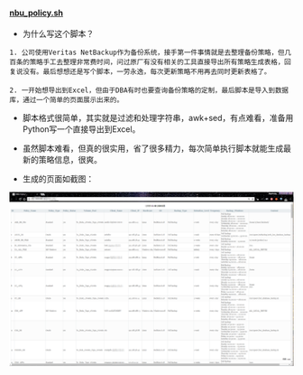 #### **[nbu_policy.sh](https://github.com/dayerong/tools/blob/master/nbu_tool/nbu_policy.sh)**


- 为什么写这个脚本？

```
1. 公司使用Veritas NetBackup作为备份系统，接手第一件事情就是去整理备份策略，但几百条的策略手工去整理非常费时间，问过原厂有没有相关的工具直接导出所有策略生成表格，回复说没有。最后想想还是写个脚本，一劳永逸，每次更新策略不用再去同时更新表格了。

2. 一开始想导出到Excel，但由于DBA有时也要查询备份策略的定制，最后脚本是导入到数据库，通过一个简单的页面展示出来的。

```

- 脚本格式很简单，其实就是过滤和处理字符串，awk+sed，有点难看，准备用Python写一个直接导出到Excel。

- 虽然脚本难看，但真的很实用，省了很多精力，每次简单执行脚本就能生成最新的策略信息，很爽。


- 生成的页面如截图：

![image](https://github.com/dayerong/tools/blob/master/nbu_tool/nbu_policy.png?raw=true)